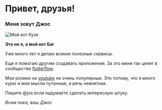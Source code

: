 # Привет, друзья! 
### Меня зовут Джос

![Мой кот Кузя](../site-neto/img/paMVbhw7bnZLi.gif)

**Это не я, а мой кот Баг**

Уже много лет я делаю всякие полезные сервисы.

Еще я помогаю другим создавать приложения. За это меня так ценят в сообществе [flutterflow](https://community.flutterflow.io/).

Мои ролики на [youtube](https://www.youtube.com/) не очень популярные. Это потому, что я много курю и мои мысли путанные, а речь невнятная.

Пишите @jos если надумаете сделать интересную штуку. 

_Всем пока, ваш Джос_